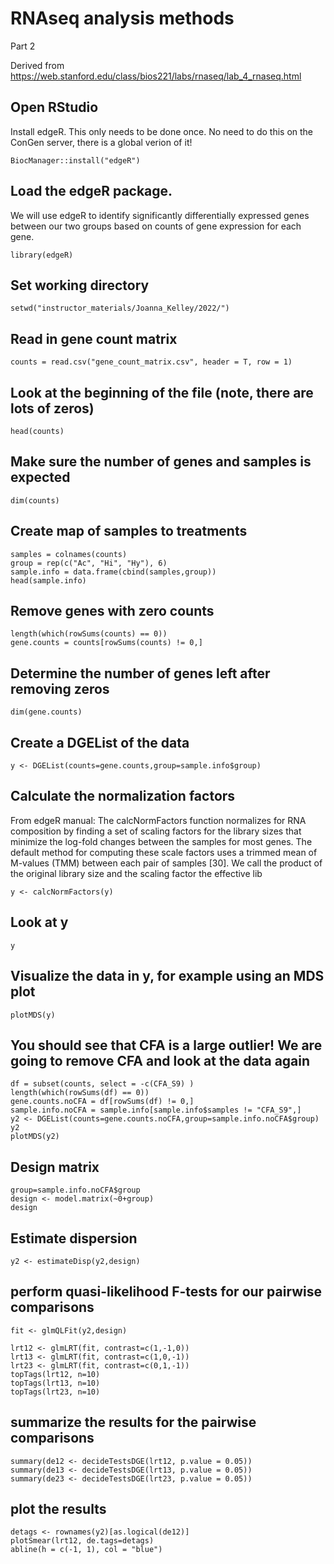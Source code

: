 # RNAseq analysis methods
Part 2

Derived from https://web.stanford.edu/class/bios221/labs/rnaseq/lab_4_rnaseq.html

## Open RStudio 
Install edgeR. This only needs to be done once. No need to do this on the ConGen server, there is a global verion of it! 
```
BiocManager::install("edgeR")
```

## Load the edgeR package. 
We will use edgeR to identify significantly differentially expressed genes between our two groups based on counts of gene expression for each gene. 
```
library(edgeR)
```

## Set working directory
```
setwd("instructor_materials/Joanna_Kelley/2022/")
```

## Read in gene count matrix 
```
counts = read.csv("gene_count_matrix.csv", header = T, row = 1)
```

## Look at the beginning of the file (note, there are lots of zeros)
```
head(counts)
```

## Make sure the number of genes and samples is expected
```
dim(counts)
```

## Create map of samples to treatments 
```
samples = colnames(counts)
group = rep(c("Ac", "Hi", "Hy"), 6)
sample.info = data.frame(cbind(samples,group))
head(sample.info)
```

## Remove genes with zero counts

```
length(which(rowSums(counts) == 0))
gene.counts = counts[rowSums(counts) != 0,]
```

## Determine the number of genes left after removing zeros
```
dim(gene.counts)
```

## Create a DGEList of the data
```
y <- DGEList(counts=gene.counts,group=sample.info$group)

```

## Calculate the normalization factors 
From edgeR manual: The calcNormFactors function normalizes for RNA composition by finding a set of scaling factors for the library sizes that minimize the log-fold changes between the samples for most genes. The default method for computing these scale factors uses a trimmed mean of M-values (TMM) between each pair of samples [30]. We call the product of the original library size and the scaling factor the effective lib

```
y <- calcNormFactors(y)
```

## Look at y
```
y
```

## Visualize the data in y, for example using an MDS plot
```
plotMDS(y)
```

## You should see that CFA is a large outlier! We are going to remove CFA and look at the data again
```
df = subset(counts, select = -c(CFA_S9) )
length(which(rowSums(df) == 0))
gene.counts.noCFA = df[rowSums(df) != 0,]
sample.info.noCFA = sample.info[sample.info$samples != "CFA_S9",]
y2 <- DGEList(counts=gene.counts.noCFA,group=sample.info.noCFA$group)
y2
plotMDS(y2)
```

## Design matrix
```
group=sample.info.noCFA$group
design <- model.matrix(~0+group)
design
```

## Estimate dispersion 
```
y2 <- estimateDisp(y2,design)
```

## perform quasi-likelihood F-tests for our pairwise comparisons
```
fit <- glmQLFit(y2,design)

lrt12 <- glmLRT(fit, contrast=c(1,-1,0))
lrt13 <- glmLRT(fit, contrast=c(1,0,-1))
lrt23 <- glmLRT(fit, contrast=c(0,1,-1))
topTags(lrt12, n=10)
topTags(lrt13, n=10)
topTags(lrt23, n=10)
```

## summarize the results for the pairwise comparisons
```
summary(de12 <- decideTestsDGE(lrt12, p.value = 0.05))
summary(de13 <- decideTestsDGE(lrt13, p.value = 0.05))
summary(de23 <- decideTestsDGE(lrt23, p.value = 0.05))
```

## plot the results
```
detags <- rownames(y2)[as.logical(de12)]
plotSmear(lrt12, de.tags=detags)
abline(h = c(-1, 1), col = "blue")
```
